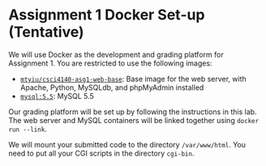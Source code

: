 # Assignment 1 Docker Set-up (Tentative)

We will use Docker as the development and grading platform for Assignment 1. You are restricted to use the following images:

- [`mtyiu/csci4140-asg1-web-base`](https://hub.docker.com/r/mtyiu/csci4140-asg1-web-base/): Base image for the web server, with Apache, Python, MySQLdb, and phpMyAdmin installed
- [`mysql:5.5`](https://hub.docker.com/_/mysql/): MySQL 5.5

Our grading platform will be set up by following the instructions in this lab. The web server and MySQL containers will be linked together using `docker run --link`.

We will mount your submitted code to the directory `/var/www/html`. You need to put all your CGI scripts in the directory `cgi-bin`.
